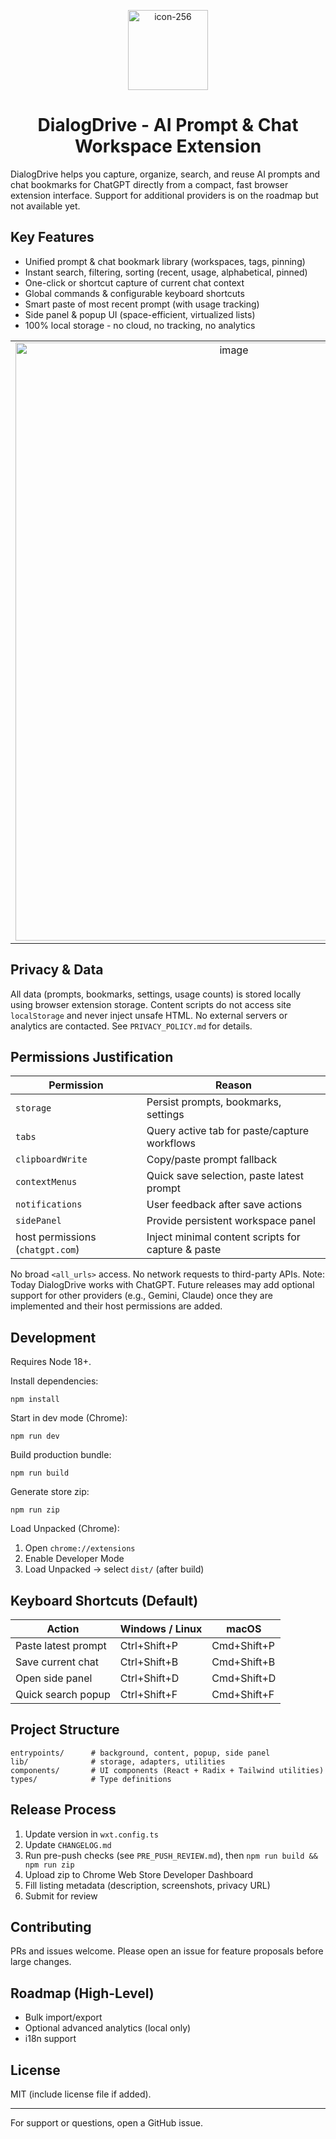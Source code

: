 <p align="center">
  <img width="128" height="128" alt="icon-256" src="https://github.com/user-attachments/assets/85d4c29f-d78e-443c-baf1-2b3fc0a0afde" />
</p>
<h1 align="center">DialogDrive - AI Prompt & Chat Workspace Extension</h1>

DialogDrive helps you capture, organize, search, and reuse AI prompts and chat bookmarks for ChatGPT directly from a compact, fast browser extension interface. Support for additional providers is on the roadmap but not available yet.

## Key Features

* Unified prompt & chat bookmark library (workspaces, tags, pinning)
* Instant search, filtering, sorting (recent, usage, alphabetical, pinned)
* One-click or shortcut capture of current chat context
* Global commands & configurable keyboard shortcuts
* Smart paste of most recent prompt (with usage tracking)
* Side panel & popup UI (space-efficient, virtualized lists)
* 100% local storage - no cloud, no tracking, no analytics


<table>
  <tr>
    <td align="center" width="50%">
      <img width="683" height="957" alt="image" src="https://github.com/user-attachments/assets/31906a60-a3bb-47a7-b68d-e7d00d53dba6" />
    </td>
    <td align="center" width="50%">
      <img alt="image" src="https://github.com/user-attachments/assets/ada94d43-6239-4c78-9551-bd56fa721d05" width="100%" />
    </td>
  </tr>
</table>

## Privacy & Data

All data (prompts, bookmarks, settings, usage counts) is stored locally using browser extension storage. Content scripts do not access site `localStorage` and never inject unsafe HTML. No external servers or analytics are contacted. See `PRIVACY_POLICY.md` for details.

## Permissions Justification

| Permission                         | Reason                                             |
| ---------------------------------- | -------------------------------------------------- |
| `storage`                          | Persist prompts, bookmarks, settings               |
| `tabs`                             | Query active tab for paste/capture workflows        |
| `clipboardWrite`                   | Copy/paste prompt fallback                         |
| `contextMenus`                     | Quick save selection, paste latest prompt          |
| `notifications`                    | User feedback after save actions                   |
| `sidePanel`                        | Provide persistent workspace panel                 |
| host permissions (`chatgpt.com`)   | Inject minimal content scripts for capture & paste |

No broad `<all_urls>` access. No network requests to third-party APIs.
Note: Today DialogDrive works with ChatGPT. Future releases may add optional support for other providers (e.g., Gemini, Claude) once they are implemented and their host permissions are added.

## Development

Requires Node 18+.

Install dependencies:

```
npm install
```

Start in dev mode (Chrome):

```
npm run dev
```

Build production bundle:

```
npm run build
```

Generate store zip:

```
npm run zip
```

Load Unpacked (Chrome):

1. Open `chrome://extensions`
2. Enable Developer Mode
3. Load Unpacked -> select `dist/` (after build)

## Keyboard Shortcuts (Default)

| Action              | Windows / Linux | macOS       |
| ------------------- | --------------- | ----------- |
| Paste latest prompt | Ctrl+Shift+P    | Cmd+Shift+P |
| Save current chat   | Ctrl+Shift+B    | Cmd+Shift+B |
| Open side panel     | Ctrl+Shift+D    | Cmd+Shift+D |
| Quick search popup  | Ctrl+Shift+F    | Cmd+Shift+F |

## Project Structure

```
entrypoints/      # background, content, popup, side panel
lib/              # storage, adapters, utilities
components/       # UI components (React + Radix + Tailwind utilities)
types/            # Type definitions
```

## Release Process

1. Update version in `wxt.config.ts`
2. Update `CHANGELOG.md`
3. Run pre-push checks (see `PRE_PUSH_REVIEW.md`), then `npm run build && npm run zip`
4. Upload zip to Chrome Web Store Developer Dashboard
5. Fill listing metadata (description, screenshots, privacy URL)
6. Submit for review

## Contributing

PRs and issues welcome. Please open an issue for feature proposals before large changes.

## Roadmap (High-Level)

* Bulk import/export
* Optional advanced analytics (local only)
* i18n support

## License

MIT (include license file if added).

---

For support or questions, open a GitHub issue.
